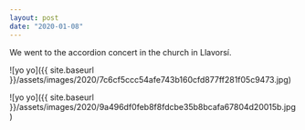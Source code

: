```yaml
---
layout: post
date: "2020-01-08"
---
```


We went to the accordion concert in the church in Llavorsí.

![yo yo]({{ site.baseurl }}/assets/images/2020/7c6cf5ccc54afe743b160cfd877ff281f05c9473.jpg)

![yo yo]({{ site.baseurl }}/assets/images/2020/9a496df0feb8f8fdcbe35b8bcafa67804d20015b.jpg)
